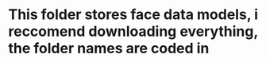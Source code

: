 # This folder stores face data models, i reccomend downloading everything, the folder names are coded in
